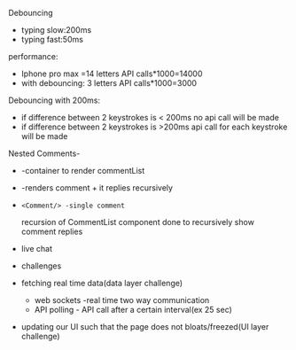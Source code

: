 Debouncing

- typing slow:200ms
- typing fast:50ms

performance:

- Iphone pro max =14 letters API calls\*1000=14000
- with debouncing: 3 letters API calls\*1000=3000

Debouncing with 200ms:

- if difference between 2 keystrokes is < 200ms no api call will be made
- if difference between 2 keystrokes is >200ms api call for each keystroke will be made

Nested Comments-

- <CommentContiner/> -container to render commentList
- <CommentList/> -renders comment + it replies recursively
-     <Comment/> -single comment

  recursion of CommentList component done to recursively show comment replies

- live chat
- challenges
- fetching real time data(data layer challenge)
  - web sockets -real time two way communication
  - API polling - API call after a certain interval(ex 25 sec)
- updating our UI such that the page does not bloats/freezed(UI layer challenge)
